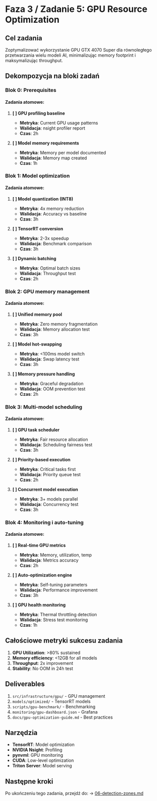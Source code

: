 # Faza 3 / Zadanie 5: GPU Resource Optimization

## Cel zadania
Zoptymalizować wykorzystanie GPU GTX 4070 Super dla równoległego przetwarzania wielu modeli AI, minimalizując memory footprint i maksymalizując throughput.

## Dekompozycja na bloki zadań

### Blok 0: Prerequisites
#### Zadania atomowe:
1. **[ ] GPU profiling baseline**
   - **Metryka**: Current GPU usage patterns
   - **Walidacja**: nsight profiler report
   - **Czas**: 2h

2. **[ ] Model memory requirements**
   - **Metryka**: Memory per model documented
   - **Walidacja**: Memory map created
   - **Czas**: 1h

### Blok 1: Model optimization

#### Zadania atomowe:
1. **[ ] Model quantization (INT8)**
   - **Metryka**: 4x memory reduction
   - **Walidacja**: Accuracy vs baseline
   - **Czas**: 3h

2. **[ ] TensorRT conversion**
   - **Metryka**: 2-3x speedup
   - **Walidacja**: Benchmark comparison
   - **Czas**: 3h

3. **[ ] Dynamic batching**
   - **Metryka**: Optimal batch sizes
   - **Walidacja**: Throughput test
   - **Czas**: 2h

### Blok 2: GPU memory management

#### Zadania atomowe:
1. **[ ] Unified memory pool**
   - **Metryka**: Zero memory fragmentation
   - **Walidacja**: Memory allocation test
   - **Czas**: 3h

2. **[ ] Model hot-swapping**
   - **Metryka**: <100ms model switch
   - **Walidacja**: Swap latency test
   - **Czas**: 3h

3. **[ ] Memory pressure handling**
   - **Metryka**: Graceful degradation
   - **Walidacja**: OOM prevention test
   - **Czas**: 2h

### Blok 3: Multi-model scheduling

#### Zadania atomowe:
1. **[ ] GPU task scheduler**
   - **Metryka**: Fair resource allocation
   - **Walidacja**: Scheduling fairness test
   - **Czas**: 3h

2. **[ ] Priority-based execution**
   - **Metryka**: Critical tasks first
   - **Walidacja**: Priority queue test
   - **Czas**: 2h

3. **[ ] Concurrent model execution**
   - **Metryka**: 3+ models parallel
   - **Walidacja**: Concurrency test
   - **Czas**: 3h

### Blok 4: Monitoring i auto-tuning

#### Zadania atomowe:
1. **[ ] Real-time GPU metrics**
   - **Metryka**: Memory, utilization, temp
   - **Walidacja**: Metrics accuracy
   - **Czas**: 2h

2. **[ ] Auto-optimization engine**
   - **Metryka**: Self-tuning parameters
   - **Walidacja**: Performance improvement
   - **Czas**: 3h

3. **[ ] GPU health monitoring**
   - **Metryka**: Thermal throttling detection
   - **Walidacja**: Stress test monitoring
   - **Czas**: 1h

## Całościowe metryki sukcesu zadania

1. **GPU Utilization**: >80% sustained
2. **Memory efficiency**: <12GB for all models
3. **Throughput**: 2x improvement
4. **Stability**: No OOM in 24h test

## Deliverables

1. `src/infrastructure/gpu/` - GPU management
2. `models/optimized/` - TensorRT models
3. `scripts/gpu-benchmark/` - Benchmarking
4. `monitoring/gpu-dashboard.json` - Grafana
5. `docs/gpu-optimization-guide.md` - Best practices

## Narzędzia

- **TensorRT**: Model optimization
- **NVIDIA Nsight**: Profiling
- **pynvml**: GPU monitoring
- **CUDA**: Low-level optimization
- **Triton Server**: Model serving

## Następne kroki

Po ukończeniu tego zadania, przejdź do:
→ [06-detection-zones.md](./06-detection-zones.md)